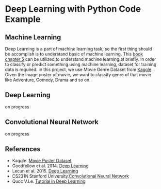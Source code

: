 # Deep Learning with Python Code Example #

## Machine Learning ##
Deep Learning is a part of machine learning task, so the first thing should be accomplish is to understand basic of machine learning. This [book chapter 5](http://www.deeplearningbook.org) can be utilized to understand machine learning at briefly. In order to classify or predict something using machine learning, dataset for training data is required. in this project, we use Movie Genre Dataset from [Kaggle](https://www.kaggle.com/neha1703/movie-genre-from-its-poster). Given the image poster of movie, we want to classify genre of that movie like Adventure, Comedy, Drama and so on.

## Deep Learning ##
on progress

## Convolutional Neural Network ##
on progress

## References ##
- Kaggle. [Movie Poster Dataset](https://www.kaggle.com/neha1703/movie-genre-from-its-poster)
- Goodfellow et al. 2014. [Deep Learning](http://www.deeplearningbook.org)
- Lecun et al. 2015. [Deep Learning](https://www.cs.toronto.edu/~hinton/absps/NatureDeepReview.pdf)
- CS231N Stanford University.[Convolutional Neural Network](http://cs231n.github.io)
- Quoc V.Le. [Tutorial in Deep Learning](https://cs.stanford.edu/~quocle)

